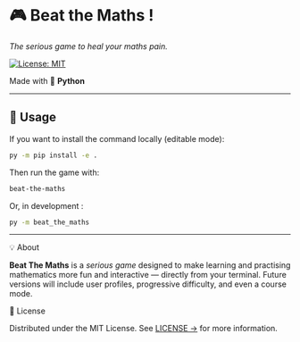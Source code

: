 # 🎮 Beat the Maths !
*The serious game to heal your maths pain.*

[![License: MIT](https://img.shields.io/badge/License-MIT-yellow.svg)](LICENSE)

Made with 🐍 **Python**

---

## 🚀 Usage

If you want to install the command locally (editable mode):

```bash
py -m pip install -e .
```
Then run the game with:

```bash
beat-the-maths
```

Or, in development :
```bash
py -m beat_the_maths
```

---

💡 About

**Beat The Maths** is a *serious game* designed to make learning and practising mathematics more fun and interactive — directly from your terminal.
Future versions will include user profiles, progressive difficulty, and even a course mode.


📄 License

Distributed under the MIT License.
See [LICENSE →](LICENSE) for more information.